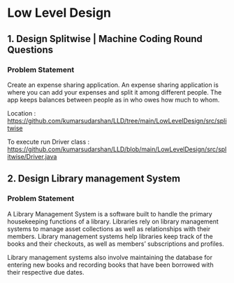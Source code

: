 # Low Level Design
## 1. Design Splitwise | Machine Coding Round Questions
### Problem Statement
Create an expense sharing application.
An expense sharing application is where you can add your expenses and split it among different people. 
The app keeps balances between people as in who owes how much to whom.

Location : https://github.com/kumarsudarshan/LLD/tree/main/LowLevelDesign/src/splitwise

To execute run Driver class : https://github.com/kumarsudarshan/LLD/blob/main/LowLevelDesign/src/splitwise/Driver.java

## 2. Design Library management System
### Problem Statement
A Library Management System is a software built to handle the primary housekeeping functions of a library. 
Libraries rely on library management systems to manage asset collections as well as relationships with their members. 
Library management systems help libraries keep track of the books and their checkouts, as well as members’ subscriptions 
and profiles.

Library management systems also involve maintaining the database for entering new books and recording books that have been 
borrowed with their respective due dates.
